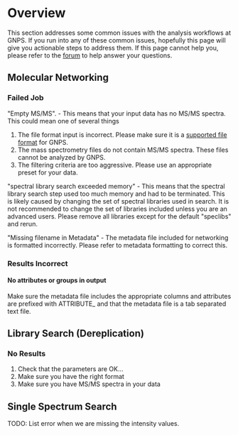 # Overview

This section addresses some common issues with the analysis workflows at GNPS. If you run into any of these common issues, hopefully this page will give you actionable steps to address them. If this page cannot help you, please refer to the [forum](???) to help answer your questions.

## Molecular Networking

### Failed Job

"Empty MS/MS". - This means that your input data has no MS/MS spectra. This could mean one of several things

1. The file format input is incorrect. Please make sure it is a [supported file format](fileconversion.md) for GNPS.
2. The mass spectrometry files do not contain MS/MS spectra. These files cannot be analyzed by GNPS.
3. The filtering criteria are too aggressive. Please use an appropriate preset for your data.

"spectral library search exceeded memory" - This means that the spectral library search step used too much memory and had to be terminated. This is likely caused by changing the set of spectral libraries used in search. It is not recommended to change the set of libraries included unless you are an advanced users. Please remove all libraries except for the default "speclibs" and rerun.

"Missing filename in Metadata" - The metadata file included for networking is formatted incorrectly. Please refer to metadata formatting to correct this.

### Results Incorrect

#### No attributes or groups in output

Make sure the metadata file includes the appropriate columns and attributes are prefixed with ATTRIBUTE_ and that the metadata file is a tab separated text file.

## Library Search (Dereplication)

### No Results

1. Check that the parameters are OK...
2. Make sure you have the right format
3. Make sure you have MS/MS spectra in your data

## Single Spectrum Search

TODO: List error when we are missing the intensity values.
